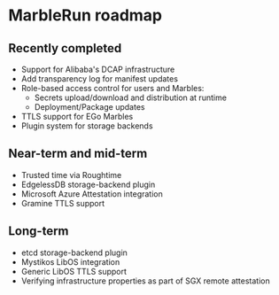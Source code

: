 # MarbleRun roadmap

## Recently completed

* Support for Alibaba's DCAP infrastructure
* Add transparency log for manifest updates
* Role-based access control for users and Marbles:
  * Secrets upload/download and distribution at runtime
  * Deployment/Package updates
* TTLS support for EGo Marbles
* Plugin system for storage backends

## Near-term and mid-term

* Trusted time via Roughtime
* EdgelessDB storage-backend plugin
* Microsoft Azure Attestation integration
* Gramine TTLS support

## Long-term

* etcd storage-backend plugin
* Mystikos LibOS integration
* Generic LibOS TTLS support
* Verifying infrastructure properties as part of SGX remote attestation
